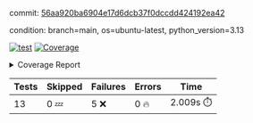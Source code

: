 commit: [56aa920ba6904e17d6dcb37f0dccdd424192ea42](https://github.com/rcmdnk/dynamic-typer/tree/56aa920ba6904e17d6dcb37f0dccdd424192ea42)

condition: branch=main, os=ubuntu-latest, python_version=3.13

[![test](https://github.com/rcmdnk/dynamic-typer/actions/workflows/test.yml/badge.svg)](https://github.com/rcmdnk/dynamic-typer/actions/runs/13046675330)
<a href="https://github.com/rcmdnk/dynamic-typer/blob/56aa920ba6904e17d6dcb37f0dccdd424192ea42/README.md"><img alt="Coverage" src="https://img.shields.io/badge/Coverage-98%25-brightgreen.svg" /></a><details><summary>Coverage Report </summary><table><tr><th>File</th><th>Stmts</th><th>Miss</th><th>Cover</th><th>Missing</th></tr><tbody><tr><td colspan="5"><b>src/dynamic_typer</b></td></tr><tr><td>&nbsp; &nbsp;<a href="https://github.com/rcmdnk/dynamic-typer/blob/56aa920ba6904e17d6dcb37f0dccdd424192ea42/src/dynamic_typer/dynamic_typer.py">dynamic_typer.py</a></td><td>78</td><td>2</td><td>97%</td><td><a href="https://github.com/rcmdnk/dynamic-typer/blob/56aa920ba6904e17d6dcb37f0dccdd424192ea42/src/dynamic_typer/dynamic_typer.py#L63">63</a>, <a href="https://github.com/rcmdnk/dynamic-typer/blob/56aa920ba6904e17d6dcb37f0dccdd424192ea42/src/dynamic_typer/dynamic_typer.py#L161">161</a></td></tr><tr><td><b>TOTAL</b></td><td><b>83</b></td><td><b>2</b></td><td><b>98%</b></td><td>&nbsp;</td></tr></tbody></table></details>

| Tests | Skipped | Failures | Errors | Time |
| ----- | ------- | -------- | -------- | ------------------ |
| 13 | 0 :zzz: | 5 :x: | 0 :fire: | 2.009s :stopwatch: |

